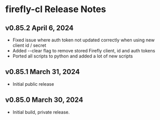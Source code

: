 # firefly-cl Release Notes

## v0.85.2 April 6, 2024

-   Fixed issue where auth token not updated correctly when using new client id / secret
-   Added --clear flag to remove stored Firefly client, id and auth tokens
-   Ported all scripts to python and added a lot of new scripts

## v0.85.1 March 31, 2024

-   Initial public release

## v0.85.0 March 30, 2024

-   Initial build, private release.
